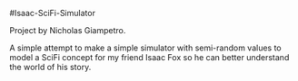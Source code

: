 #Isaac-SciFi-Simulator

Project by Nicholas Giampetro. 
 
A simple attempt to make a simple simulator with semi-random values to model a SciFi concept for my friend Isaac Fox so he can better understand the world of his story. 

